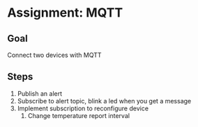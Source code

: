# Assignment: MQTT

## Goal

Connect two devices with MQTT

## Steps

1. Publish an alert
1. Subscribe to alert topic, blink a led when you get a message
1. Implement subscription to reconfigure device
    1. Change temperature report interval
